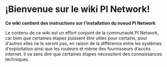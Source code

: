 # ¡Bienvenue sur le wiki PI Network!

**Ce wiki contient des instructions sur l'installation du noeud PI Network**

Le contenu de ce wiki est un effort conjoint de la communauté PI Network, car bien que certaines étapes puissent être utiles pour certains, pour d'autres elles ne le seront pas, en raison de la différence entre les systèmes d'exploitation ainsi que les routeurs et même des fournisseurs d'accès internet. Il va sans dire que certaines étapes nécessitent des connaissances techniques.